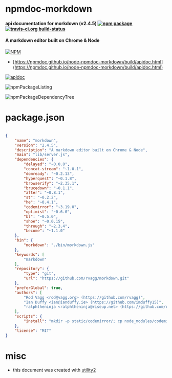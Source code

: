 # npmdoc-morkdown

#### api documentation for  morkdown (v2.4.5)  [![npm package](https://img.shields.io/npm/v/npmdoc-morkdown.svg?style=flat-square)](https://www.npmjs.org/package/npmdoc-morkdown) [![travis-ci.org build-status](https://api.travis-ci.org/npmdoc/node-npmdoc-morkdown.svg)](https://travis-ci.org/npmdoc/node-npmdoc-morkdown)

#### A markdown editor built on Chrome & Node

[![NPM](https://nodei.co/npm/morkdown.png?downloads=true&downloadRank=true&stars=true)](https://www.npmjs.com/package/morkdown)

- [https://npmdoc.github.io/node-npmdoc-morkdown/build/apidoc.html](https://npmdoc.github.io/node-npmdoc-morkdown/build/apidoc.html)

[![apidoc](https://npmdoc.github.io/node-npmdoc-morkdown/build/screenCapture.buildCi.browser.%252Ftmp%252Fbuild%252Fapidoc.html.png)](https://npmdoc.github.io/node-npmdoc-morkdown/build/apidoc.html)

![npmPackageListing](https://npmdoc.github.io/node-npmdoc-morkdown/build/screenCapture.npmPackageListing.svg)

![npmPackageDependencyTree](https://npmdoc.github.io/node-npmdoc-morkdown/build/screenCapture.npmPackageDependencyTree.svg)



# package.json

```json

{
    "name": "morkdown",
    "version": "2.4.5",
    "description": "A markdown editor built on Chrome & Node",
    "main": "lib/server.js",
    "dependencies": {
        "delayed": "~0.0.0",
        "concat-stream": "~1.0.1",
        "domready": "~0.2.13",
        "hyperquest": "~0.1.8",
        "browserify": "~2.35.1",
        "brucedown": "~0.1.1",
        "after": "~0.8.1",
        "st": "~0.2.2",
        "he": "~0.4.1",
        "codemirror": "~3.19.0",
        "optimist": "~0.6.0",
        "bl": "~0.5.0",
        "shoe": "~0.0.15",
        "through": "~2.3.4",
        "become": "~1.1.0"
    },
    "bin": {
        "morkdown": "./bin/morkdown.js"
    },
    "keywords": [
        "markdown"
    ],
    "repository": {
        "type": "git",
        "url": "https://github.com/rvagg/morkdown.git"
    },
    "preferGlobal": true,
    "authors": [
        "Rod Vagg <rod@vagg.org> (https://github.com/rvagg)",
        "Ian Duffy <ian@ianduffy.ie> (https://github.com/imduffy15)",
        "ralphtheninja <ralphtheninja@riseup.net> (https://github.com/ralphtheninja)"
    ],
    "scripts": {
        "install": "mkdir -p static/codemirror/; cp node_modules/codemirror/lib/codemirror.css static/codemirror/ && cp -a node_modules/codemirror/theme/ static/codemirror/theme/"
    },
    "license": "MIT"
}
```



# misc
- this document was created with [utility2](https://github.com/kaizhu256/node-utility2)
